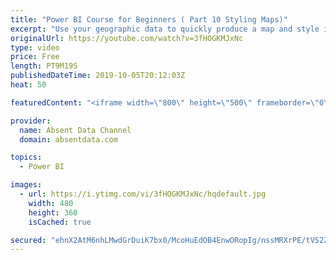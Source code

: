 ```yaml
---
title: "Power BI Course for Beginners ( Part 10 Styling Maps)"
excerpt: "Use your geographic data to quickly produce a map and style it with the many native featuters. Howework: What is the most profitable state?"
originalUrl: https://youtube.com/watch?v=3fHOGKMJxNc
type: video
price: Free
length: PT9M19S
publishedDateTime: 2019-10-05T20:12:03Z
heat: 50

featuredContent: "<iframe width=\"800\" height=\"500\" frameborder=\"0\" src=\"https://www.youtube.com/embed/3fHOGKMJxNc\" allow=\"accelerometer; autoplay; encrypted-media; gyroscope; picture-in-picture\" allowfullscreen></iframe>"

provider:
  name: Absent Data Channel
  domain: absentdata.com

topics:
  - Power BI

images:
  - url: https://i.ytimg.com/vi/3fHOGKMJxNc/hqdefault.jpg
    width: 480
    height: 360
    isCached: true

secured: "ehnX2AtM6nhLMwdGrDuiK7bx0/McoHuEdOB4EnwORopIg/nssMRXrPE/tVS2ZZPKR6LGT4RPr514D6FBAd1qDLwisfbIt4J2QOGRVLSKXKROo/v7MJfnBSLSgH+skG0qwQjXVfPcdU/TdftyG4zO8xvMoz7TwZN1FhPxMgq7yODVCbRwt2wS2jlmypBD1RqSrDuuw+YrYgiL8pmast8353EejUq4N7j1g+j3XgXZsp+Ndf9wWrvuqWaoOcPwedphz95ykC3aeOKDGVA0rZPX9o4N74W4GEY5RtgLWH3jphXl+Qb5Oj2xAQbRJCSIjvV7DZtmT9h3Nv1W8ZC3y6z0I3GnIh0x4qACtCp3YBvD1StRT+IYp4i71WWCzmWQj+U3QQS4z6mqGnOx0F+2Ot84qarV2WaedJY+G3lJo5Zkp+8=;0FbjfCyU6sIqF9KDR4Muzg=="
---
```


